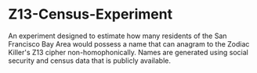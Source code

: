 # Z13-Census-Experiment
An experiment designed to estimate how many residents of the San Francisco Bay Area would possess a name that can anagram to the Zodiac Killer's Z13 cipher non-homophonically.  Names are generated using social security and census data that is publicly available.
